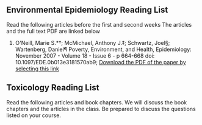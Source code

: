 ## Environmental Epidemiology Reading List
Read the following articles before the first and second weeks
The articles and the full text PDF are linked below

1. O'Neill, Marie S.*†; McMichael, Anthony J.‡; Schwartz, Joel§; Wartenberg, Daniel¶ Poverty, Environment, and Health, Epidemiology: November 2007 - Volume 18 - Issue 6 - p 664-668
doi: 10.1097/EDE.0b013e3181570ab9; [Download the PDF of the paper by selecting this link]()


## Toxicology Reading List
Read the following articles and book chapters. We will discuss the book chapters and the articles in the class. Be prepared to discuss the questions listed on your course. 
 
